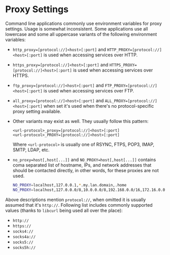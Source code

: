 # Proxy Settings

Command line applications commonly use environment variables for proxy
settings.  Usage is somewhat inconsistent. Some applications use all lowercase
and some all uppercase variants of the following environment variables:


*   `http_proxy=[protocol://]<host>[:port]` and
    `HTTP_PROXY=[protocol://]<host>[:port]` is used when accessing services
    over HTTP.

*   `https_proxy=[protocol://]<host>[:port]` and
    `HTTPS_PROXY=[protocol://]<host>[:port]` is used when accessing services
    over HTTPS.

*   `ftp_proxy=[protocol://]<host>[:port]` and
    `FTP_PROXY=[protocol://]<host>[:port]` is used when accessing services
    over FTP.

*   `all_proxy=[protocol://]<host>[:port]` and
    `ALL_PROXY=[protocol://]<host>[:port]` when set it's used when there's no
    protocol-specific proxy setting available.

*   Other variants may exist as well. They usually follow this pattern:

    ```
    <url-protocol>_proxy=[protocol://]<host>[:port]
    <url-protocol>_PROXY=[protocol://]<host>[:port]
    ```

    Where `<url-protocol>` is usually one of RSYNC, FTPS, POP3, IMAP, SMTP,
    LDAP, etc.

*   `no_proxy=host[,host[...]]` and `NO_PROXY=host[,host[...]]` contains coma
    separated list of hostname, IPs, and network addresses that should be
    contacted directly, in other words, for these proxies are not used.

    ```Bash
    NO_PROXY=localhost,127.0.0.1,*.my.lan.domain,.home
    NO_PROXY=localhost,127.0.0.0/8,10.0.0.0/8,192.168.0.0/16,172.16.0.0/12,*.localdomain.com
    ```

Above descriptions mention `protocol://`, when omitted it is usually assumed
that it's `http://`. Following list includes commonly supported values (thanks
to `libcurl` being used all over the place):

*   `http://`
*   `https://`
*   `socks4://`
*   `socks4a://`
*   `socks5://`
*   `socks5h://`
